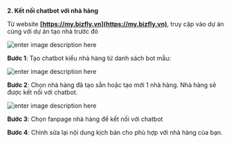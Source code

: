 **2. Kết nối chatbot với nhà hàng**

Từ website **[https://my.bizfly.vn](https://my.bizfly.vn)**, truy  cập vào dự án cùng với dự án tạo nhà trước đó

![enter image description here](https://static8.muarecdn.com/original/muare/images/2019/11/20/5386087_5.png)

**Bước 1**: Tạo chatbot kiểu nhà hàng từ danh sách bot mẫu:

![enter image description here](https://static8.muarecdn.com/original/muare/images/2019/11/20/5386088_6.png)

**Bước 2**: Chọn nhà hàng đã tạo sẵn hoặc tạo mới 1 nhà hàng. Nhà hàng sẽ được kết nối với chatbot.

![enter image description here](https://static8.muarecdn.com/original/muare/images/2019/11/20/5386089_7.png)

**Bước 3**: Chọn fanpage nhà hàng để kết nối với chatbot

**Bước 4**: Chỉnh sửa lại nội dung kịch bản cho phù hợp với nhà hàng của bạn.